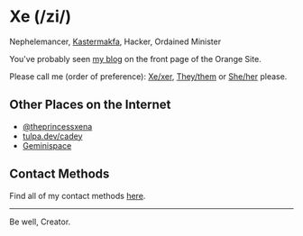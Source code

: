 # Xe (/zi/)

Nephelemancer, [Kastermakfa](https://christine.website/blog/practical-kasmakfa-2019-04-21), Hacker, Ordained Minister

You've probably seen [my blog](https://christine.website/blog) on the front page of the Orange Site.

Please call me (order of preference): [Xe/xer](http://pronoun.is/xe/xer/xer/xers/xerself), [They/them](http://pronoun.is/they) or [She/her](http://pronoun.is/she) please.

## Other Places on the Internet

- [@theprincessxena](https://twitter.com/theprincessxena)
- [tulpa.dev/cadey](https://tulpa.dev/cadey)
- [Geminispace](https://portal.mozz.us/gemini/cetacean.club/)

## Contact Methods

Find all of my contact methods [here](https://christine.website/contact).

---

Be well, Creator.
